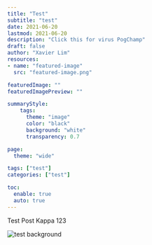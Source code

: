 ```yaml
---
title: "Test"
subtitle: "test"
date: 2021-06-20
lastmod: 2021-06-20
description: "Click this for virus PogChamp"
draft: false 
author: "Xavier Lim"
resources:
- name: "featured-image"
  src: "featured-image.png"

featuredImage: ""
featuredImagePreview: ""

summaryStyle:
    tags: 
      theme: "image"
      color: "black"
      background: "white"
      transparency: 0.7

page:
  theme: "wide"

tags: ["test"]
categories: ["test"]

toc:
  enable: true
  auto: true
---
```

<!--more-->
Test Post Kappa 123

![test background](/Psychology/posts/test-post/konachan.jpg "test background")